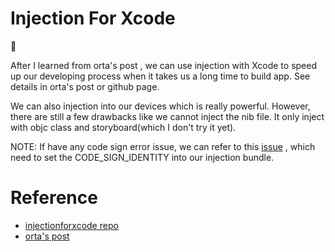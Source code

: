 # Injection For Xcode
:notebook:  

After I learned from orta's post , we can use injection with Xcode to speed up our developing
process when it takes us a long time to build app. See details in orta's post or
github page.

We can also injection into our devices which is really powerful. However, there are
still a few drawbacks like we cannot inject the nib file. It only inject with objc class
and storyboard(which I don't try it yet).

NOTE:
If have any code sign error issue, we can refer to this [issue](https://github.com/johnno1962/injectionforxcode/issues/41)
, which need to set the CODE_SIGN_IDENTITY into our injection bundle.

# Reference
* [injectionforxcode repo](https://github.com/johnno1962/injectionforxcode)
* [orta's post](http://artsy.github.io/blog/2016/03/05/iOS-Code-Injection/)
